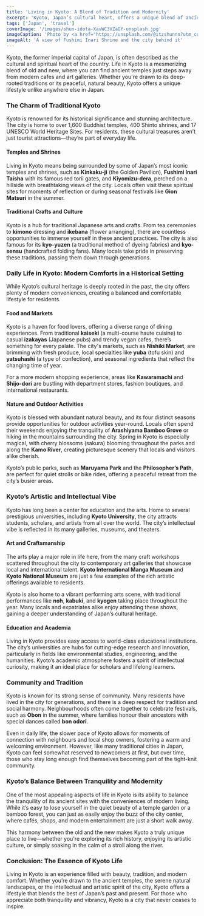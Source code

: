 ```yaml
---
title: 'Living in Kyoto: A Blend of Tradition and Modernity'
excerpt: 'Kyoto, Japan’s cultural heart, offers a unique blend of ancient traditions and modern living. From its historic temples and tranquil gardens to its thriving art scene and bustling local markets, life in Kyoto is an experience that balances the old and the new.'
tags: ['Japan', 'travel']
coverImage: '/images/shun-idota-XavWC3VZaGY-unsplash.jpg'
imageCaption: 'Photo by <a href="https://unsplash.com/@itzshunnn?utm_content=creditCopyText&utm_medium=referral&utm_source=unsplash">shun idota</a> on <a href="https://unsplash.com/photos/a-tall-red-building-sitting-on-top-of-a-lush-green-hillside-XavWC3VZaGY?utm_content=creditCopyText&utm_medium=referral&utm_source=unsplash">Unsplash</a>'
imageAlt: 'A view of Fushimi Inari Shrine and the city behind it'
---
```


Kyoto, the former imperial capital of Japan, is often described as the cultural and spiritual heart of the country. Life in Kyoto is a mesmerizing blend of old and new, where you can find ancient temples just steps away from modern cafes and art galleries. Whether you're drawn to its deep-rooted traditions or its peaceful, natural beauty, Kyoto offers a unique lifestyle unlike anywhere else in Japan.

### The Charm of Traditional Kyoto

Kyoto is renowned for its historical significance and stunning architecture. The city is home to over 1,600 Buddhist temples, 400 Shinto shrines, and 17 UNESCO World Heritage Sites. For residents, these cultural treasures aren’t just tourist attractions—they’re part of everyday life.

#### Temples and Shrines

Living in Kyoto means being surrounded by some of Japan’s most iconic temples and shrines, such as **Kinkaku-ji** (the Golden Pavilion), **Fushimi Inari Taisha** with its famous red torii gates, and **Kiyomizu-dera**, perched on a hillside with breathtaking views of the city. Locals often visit these spiritual sites for moments of reflection or during seasonal festivals like **Gion Matsuri** in the summer.

#### Traditional Crafts and Culture

Kyoto is a hub for traditional Japanese arts and crafts. From tea ceremonies to **kimono** dressing and **ikebana** (flower arranging), there are countless opportunities to immerse yourself in these ancient practices. The city is also famous for its **kyo-yuzen** (a traditional method of dyeing fabrics) and **kyo-sensu** (handcrafted folding fans). Many locals take pride in preserving these traditions, passing them down through generations.

### Daily Life in Kyoto: Modern Comforts in a Historical Setting

While Kyoto’s cultural heritage is deeply rooted in the past, the city offers plenty of modern conveniences, creating a balanced and comfortable lifestyle for residents.

#### Food and Markets

Kyoto is a haven for food lovers, offering a diverse range of dining experiences. From traditional **kaiseki** (a multi-course haute cuisine) to casual **izakayas** (Japanese pubs) and trendy vegan cafes, there’s something for every palate. The city's markets, such as **Nishiki Market**, are brimming with fresh produce, local specialties like **yuba** (tofu skin) and **yatsuhashi** (a type of confection), and seasonal ingredients that reflect the changing time of year.

For a more modern shopping experience, areas like **Kawaramachi** and **Shijo-dori** are bustling with department stores, fashion boutiques, and international restaurants.

#### Nature and Outdoor Activities

Kyoto is blessed with abundant natural beauty, and its four distinct seasons provide opportunities for outdoor activities year-round. Locals often spend their weekends enjoying the tranquility of **Arashiyama Bamboo Grove** or hiking in the mountains surrounding the city. Spring in Kyoto is especially magical, with cherry blossoms (sakura) blooming throughout the parks and along the **Kamo River**, creating picturesque scenery that locals and visitors alike cherish.

Kyoto’s public parks, such as **Maruyama Park** and the **Philosopher’s Path**, are perfect for quiet strolls or bike rides, offering a peaceful retreat from the city’s busier areas.

### Kyoto’s Artistic and Intellectual Vibe

Kyoto has long been a center for education and the arts. Home to several prestigious universities, including **Kyoto University**, the city attracts students, scholars, and artists from all over the world. The city’s intellectual vibe is reflected in its many galleries, museums, and theaters.

#### Art and Craftsmanship

The arts play a major role in life here, from the many craft workshops scattered throughout the city to contemporary art galleries that showcase local and international talent. **Kyoto International Manga Museum** and **Kyoto National Museum** are just a few examples of the rich artistic offerings available to residents.

Kyoto is also home to a vibrant performing arts scene, with traditional performances like **noh**, **kabuki**, and **kyogen** taking place throughout the year. Many locals and expatriates alike enjoy attending these shows, gaining a deeper understanding of Japan’s cultural heritage.

#### Education and Academia

Living in Kyoto provides easy access to world-class educational institutions. The city’s universities are hubs for cutting-edge research and innovation, particularly in fields like environmental studies, engineering, and the humanities. Kyoto’s academic atmosphere fosters a spirit of intellectual curiosity, making it an ideal place for scholars and lifelong learners.

### Community and Tradition

Kyoto is known for its strong sense of community. Many residents have lived in the city for generations, and there is a deep respect for tradition and social harmony. Neighbourhoods often come together to celebrate festivals, such as **Obon** in the summer, where families honour their ancestors with special dances called **bon odori**.

Even in daily life, the slower pace of Kyoto allows for moments of connection with neighbours and local shop owners, fostering a warm and welcoming environment. However, like many traditional cities in Japan, Kyoto can feel somewhat reserved to newcomers at first, but over time, those who stay long enough find themselves becoming part of the tight-knit community.

### Kyoto’s Balance Between Tranquility and Modernity

One of the most appealing aspects of life in Kyoto is its ability to balance the tranquility of its ancient sites with the conveniences of modern living. While it’s easy to lose yourself in the quiet beauty of a temple garden or a bamboo forest, you can just as easily enjoy the buzz of the city center, where cafés, shops, and modern entertainment are just a short walk away.

This harmony between the old and the new makes Kyoto a truly unique place to live—whether you're exploring its rich history, enjoying its artistic culture, or simply soaking in the calm of a stroll along the river.

### Conclusion: The Essence of Kyoto Life

Living in Kyoto is an experience filled with beauty, tradition, and modern comfort. Whether you’re drawn to the ancient temples, the serene natural landscapes, or the intellectual and artistic spirit of the city, Kyoto offers a lifestyle that blends the best of Japan’s past and present. For those who appreciate both tranquility and vibrancy, Kyoto is a city that never ceases to inspire.
